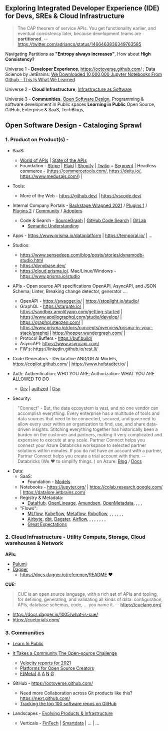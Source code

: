 ## Exploring Integrated Developer Experience (IDE) for Devs, SREs & Cloud Infrastructure

> The CAP theorem of service APIs. You get functionality earlier, and eventual consistency later, because development teams are **partitioned**. -- https://twitter.com/adrianco/status/1466463836349763585

Navigating Partitions as **"Entropy always increases"**, How about **High Consistency?**

Universe 1 - **Developer Experience**, https://octoverse.github.com/ ; Data Science by JetBrains: [We Downloaded 10,000,000 Jupyter Notebooks From Github - This Is What We Learned](https://blog.jetbrains.com/datalore/2020/12/17/we-downloaded-10-000-000-jupyter-notebooks-from-github-this-is-what-we-learned/). 
 
Universe 2 - **Cloud Infrastructure**, [Infrastructure as Software](https://www.reddit.com/r/kubernetes/comments/nz9fxd/infrastructure_as_software_vs_infrastructure_as/)
    
Universe 3 - **Communities**, [Open Software Design](https://notes.ceilfors.com/Open_software_design.html), Programming & software development in Public spaces **Learning in Public** Open Source, GitHub, Enterprise & SaaS, TechBlogs,  
  
## Open Software Design - Cataloging Sprawl 
 
### 1. Product on Product(s) - 

- SaaS: 
  - [World of APIs](https://www.postman.com/explore) | [State of the APIs](https://www.postman.com/state-of-api/)
  - Foundation - [Stripe](https://stripe.com/docs) | [Plaid](https://plaid.com/docs/) | [Shopify](https://shopify.dev/api) | [Twilio](https://www.twilio.com/docs) + [Segment](https://segment.com/docs/) | Headless commerce - (https://commercetools.com/, https://deity.io/, https://www.medusajs.com/) | 
      
- Tools:
  - More of the Web - https://github.dev/ | https://vscode.dev/ 
    
- Internal Company Portals - [Backstage Wrapped 2021](https://backstage.io/blog/2021/12/20/backstage-wrapped-2021) / [Plugins 1](https://backstage.io/plugins) / [Plugins 2](https://roadie.io/backstage/plugins/) / [Community](https://github.com/backstage/community) / [Adopters](https://github.com/backstage/backstage/blob/master/ADOPTERS.md)
    
    - Code & Search - [SourceGraph](https://sourcegraph.com/) | [GitHub Code Search](https://github.blog/2021-12-08-improving-github-code-search/) | [GitLab](https://docs.gitlab.com/ee/integration/)
      - [Semantic Understanding](https://github.blog/2021-12-09-introducing-stack-graphs/)
    
- Apps - https://www.prisma.io/dataplatform | https://temporal.io/ | ...
    
- Studios: 
  - https://www.sensedeep.com/blog/posts/stories/dynamodb-studio.html
  - https://dynobase.dev/
  - https://cloud.prisma.io/. Mac/Linux/Windows - https://www.prisma.io/studio
    
- APIs - Open source API specifications OpenAPI, AsyncAPI, and JSON Schema; Linter, Breaking change detector, generator ...
  - OpenAPI -  https://swagger.io/ | https://stoplight.io/studio/
  - GraphQL -  https://stargate.io/ | https://sandbox.amplifyapp.com/getting-started | https://www.apollographql.com/studio/develop/ | https://graphql.stepzen.com/ | https://www.prisma.io/docs/concepts/overview/prisma-in-your-stack/graphql | https://hopper.wundergraph.com/ |
  - Protocol Buffers - https://buf.build/
  - AsyncAPI: https://www.asyncapi.com/
  - FW's: https://linkedin.github.io/rest.li/
  
 - Code Generators - Declarative AND/OR AI Models, https://copilot.github.com/ | https://www.hofstadter.io/ | 
    
 - Auth: Authentication: WHO YOU ARE; Authorization: WHAT YOU ARE ALLOWED TO DO 
   - [Ory](https://medium.com/@oryteam?p=c27702055a31) | [authzed](https://play.authzed.com/) | [Oso](https://www.osohq.com/what-is-oso)

- Security: 

> "Connect" - But, the data ecosystem is vast, and no one vendor can accomplish everything. Every enterprise has a multitude of tools and data sources that need to be connected, secured, and governed to allow every user within an organization to find, use, and share data-driven insights. Stitching everything together has historically been a burden on the customer and partners, making it very complicated and expensive to execute at any scale. Partner Connect helps you connect your Azure Databricks workspace to selected partner solutions within minutes. If you do not have an account with a partner, Partner Connect helps you create a trial account with them. -- Databricks (We ❤️  to simplify things. ) on Azure: [Blog](https://databricks.com/blog/2021/11/18/now-generally-available-introducing-databricks-partner-connect-to-discover-and-connect-popular-data-and-ai-tools-to-the-lakehouse.html) / [Docs](https://docs.microsoft.com/en-us/azure/databricks/integrations/partners#partner-connect)

- Data:
  - SaaS:
    - Foundation - [Models](https://openai.com/api/)
  - Notebooks - https://jupyter.org/ | https://colab.research.google.com/ | https://datalore.jetbrains.com/
  - Registry & Metadata:
    - [DataHub](https://datahubproject.io/), [OpenLineage](https://openlineage.io/), [Amundsen](https://www.amundsen.io/amundsen/), [OpenMetadata](https://open-metadata.org/), [](), [](), [](), 
  - "Flows":
    - [MLflow](https://mlflow.org/), [Kubeflow](https://www.kubeflow.org/), [Metaflow](https://metaflow.org/), [Roboflow](https://roboflow.com/), [](), [](), [](), [](), [](), [](), []()
    - [Airbyte](https://airbyte.io/etl-tools-comparison), [dbt](https://www.getdbt.com/), [Dagster](https://dagster.io/), [Airflow](https://www.astronomer.io/), [](), [](), [](), [](), [](), [](), [](), []()
    - [Great Expectations](https://greatexpectations.io/)

    
### 2. Cloud Infrastructure - Utility Compute, Storage, Cloud warehouses & Network

**APIs:**

- [Pulumi](https://www.pulumi.com/registry/) 
- [Dagger](https://dagger.io/)
  - https://docs.dagger.io/reference/README :heart: 

**CUE:**
> CUE is an open source language, with a rich set of APIs and tooling, for defining, generating, and validating all kinds of data: configuration, APIs, database schemas, code, … you name it. -- https://cuelang.org/
* https://docs.dagger.io/1005/what-is-cue/
* https://cuetorials.com/

### 3. Communities

- [Learn In Public](https://www.swyx.io/learn-in-public/)

- [It Takes a Community;The Open-source Challenge](https://queue.acm.org/detail.cfm?id=3501361)
  - [Velocity reports for 2021](https://github.com/cncf/velocity)
  - [Platforms for Open Source Creators](https://www.oss.fund/)
  - [F(Meta)](https://opensource.fb.com/) [A](https://aws.amazon.com/opensource/?blog-posts-content-open-source.sort-by=item.additionalFields.createdDate&blog-posts-content-open-source.sort-order=desc) [A](https://opensource.apple.com/) [N](https://netflix.github.io/) [G](https://opensource.google/)

- GitHub - https://octoverse.github.com/
  - Need more Collaboration across Git products like this? https://next.github.com/
  - [Tracking the top 100 software repos on GitHub](https://ght.creativemaybeno.dev/)

- Landscapes - [Evolving Products & Infrastructure](https://landscapes.dev/)
  - Verticals - [FinTech](https://developer.gs.com/discover/home) | [Smartdata](https://smartdatamodels.org/) | ... | ...
 



